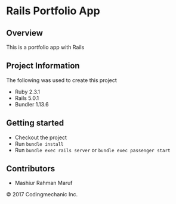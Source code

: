 # Rails Portfolio App

## Overview

This is a portfolio app with Rails

## Project Information

The following was used to create this project

* Ruby 2.3.1
* Rails 5.0.1
* Bundler 1.13.6

## Getting started

* Checkout the project 
* Run `bundle install`
* Run `bundle exec rails server` or `bundle exec passenger start`

## Contributors

* Mashiur Rahman Maruf


&copy; 2017 Codingmechanic Inc.
